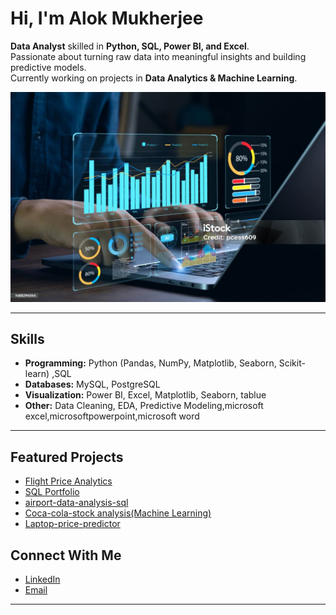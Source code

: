 # Hi, I'm Alok Mukherjee

 **Data Analyst** skilled in **Python, SQL, Power BI, and Excel**.  
 Passionate about turning raw data into meaningful insights and building predictive models.  
 Currently working on projects in **Data Analytics & Machine Learning**.  

 ![image alt](https://github.com/alok-insights-ai/alok-insights-ai/blob/main/pic.jpg?raw=true)

---

##  Skills  
- **Programming:** Python (Pandas, NumPy, Matplotlib, Seaborn, Scikit-learn) ,SQL 
- **Databases:** MySQL, PostgreSQL  
- **Visualization:** Power BI, Excel, Matplotlib, Seaborn, tablue
- **Other:** Data Cleaning, EDA, Predictive Modeling,microsoft excel,microsoftpowerpoint,microsoft word  

---

##  Featured Projects  
-  [Flight Price Analytics](https://github.com/alok-insights-ai/flight-price-analytics)   
-  [SQL Portfolio](https://github.com/alok-insights-ai/SQL-Project-)
-  [airport-data-analysis-sql](https://github.com/alok-insights-ai/airport-data-analysis-sql)
-  [Coca-cola-stock analysis(Machine Learning)](https://github.com/alok-insights-ai/Coca-Cola-Stock-Analysis)
-  [Laptop-price-predictor]() 
## Connect With Me  
- [LinkedIn](www.linkedin.com/in/alok-insights-ai)  
- [Email](alok.insights.ai@gmail.com)

---
 
